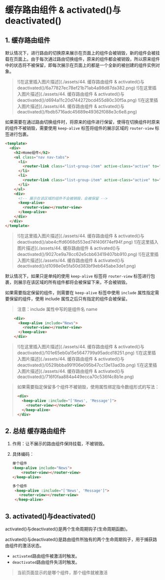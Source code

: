 # 缓存路由组件 & activated()与deactivated()

## 1. 缓存路由组件

默认情况下，进行路由的切换原来展示在页面上的组件会被销毁，新的组件会被挂载在页面上。由于每次通过路由切换组件，原来的组件都会被销毁，所以原来组件中的状态将不被保留，即每次展示在页面上的都是一个全新的被创建的组件实例对象。

> ![在这里插入图片描述](./assets/44. 缓存路由组件 & activated()与deactivated()/6a77827ec78ef21b71ab4a98d87da382.png) ![在这里插入图片描述](./assets/44. 缓存路由组件 & activated()与deactivated()/d694a11c20d744272bcd455d80c30f5a.png) ![在这里插入图片描述](./assets/44. 缓存路由组件 & activated()与deactivated()/fbdb5716adc45689e49362f088e3c6e8.png)

如果需要在通过路由切换组件时，将原来的组件进行保留，使得在切换组件时原来的组件不被销毁，需要使用 `keep-alive` 标签将组件的展示区域的 `router-view` 标签进行包裹。

```html
<template>
  <div>
    <h2>Home组件</h2>
    <ul class="nav nav-tabs">
      <li>
        <router-link class="list-group-item" active-class="active" to="/home/news">News</router-link>
      </li>
      <li>
        <router-link class="list-group-item" active-class="active" to="/home/message">Message</router-link>
      </li>
    </ul>
    <div>
      <!-- 展示在该区域的组件不会被销毁，会被保留 -->
      <keep-alive>
        <router-view></router-view>
      </keep-alive>
    </div>
  </div>
</template>
```

> ![在这里插入图片描述](./assets/44. 缓存路由组件 & activated()与deactivated()/abe4cffd6068d553ed74f406f74ef94f.png) ![在这里插入图片描述](./assets/44. 缓存路由组件 & activated()与deactivated()/9027ce9a78cc62e5cbb63419407bb910.png) ![在这里插入图片描述](./assets/44. 缓存路由组件 & activated()与deactivated()/d1098e0e5fa50d383bf9eb645abe3de1.png)

默认情况下，如果只是单纯的使用 `keep-alive` 标签将 `router-view` 标签进行包裹，则展示在该区域的所有组件都将会被保留下来，不会被销毁。

如果需要指定保留的组件，则需要在 `keep-alive` 标签中使用 `include` 属性指定需要保留的组件，使用 include 属性之后只有指定的组件会被保留。

> 注意：include 属性中写的是组件名 name

```html
    <div>
      <keep-alive include="News">
        <router-view></router-view>
      </keep-alive>
    </div>
```

> ![在这里插入图片描述](./assets/44. 缓存路由组件 & activated()与deactivated()/101e65eb0a15e5647799a95adcd18251.png) ![在这里插入图片描述](./assets/44. 缓存路由组件 & activated()与deactivated()/0529bbba991f06e095b47cc13e13ad3b.png) ![在这里插入图片描述](./assets/44. 缓存路由组件 & activated()与deactivated()/716f0faa884a449ecca70c536f4c8b1e.png)

> 如果需要指定保留多个组件不被销毁，使用属性绑定指令数组形式的写法：
>
> ```html
> <div>
>   <keep-alive :include="['News', 'Message']">
>     <router-view></router-view>
>   </keep-alive>
> </div>
> ```

## 2. 总结 缓存路由组件

1. 作用：让不展示的路由组件保持挂载，不被销毁。

2. 具体编码：

   ```html
   单个组件
   <keep-alive include="News"> 
       <router-view></router-view>
   </keep-alive>
   
   多个组件
    <keep-alive :include="['News', 'Message']">
      <router-view></router-view>
    </keep-alive>
   ```

## 3. activated()与deactivated()

activated()与deactivated()是两个生命周期钩子(生命周期函数)。

activated()与deactivated()是路由组件所独有的两个生命周期钩子，用于捕获路由组件的激活状态。

- `activated`路由组件被激活时触发。
- `deactivated`路由组件失活时触发。

> 当前页面显示的是哪个组件，那个组件就被激活

